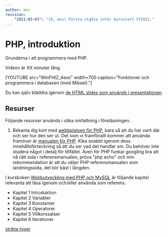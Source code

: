 ```yaml
---
author: mos
revision:
    "2021-03-03": "(A, mos) Första utgåva inför kursstart VT2021."
...
```

PHP, introduktion
====================

Grunderna i att programmera med PHP.

Videon är XX minuter lång.

[YOUTUBE src="WmFHIZ_4exo" width=700 caption="Funktioner och programmera i databasen (med Mikael)."]

Du kan själv bläddra igenom [de HTML slides som används i presentationen](kursmaterial/databas/forelasning/v1/f06-funktioner/slide.html).



Resurser
------------------------

Följande resurser används i olika omfattning i föreläsningen.

1. Bekanta dig kort med [webbplatsen för PHP](http://php.net/), bara så att du har varit där och ser hur den ser ut. Det som vi framförallt kommer att använda framöver är [manualen för PHP](http://php.net/manual/en/). Kika snabbt igenom dess innehållsförteckning så att du ser vad det handlar om. Du behöver inte studera något i detalj för tillfället. Även för PHP funkar googling bra att nå rätt sida i referensmanualen, pröva "php echo" och min rekommendation är att du väljer PHP referensmanualen som landningssida, det blir bäst i längden.

I kursboken [Webbutveckling med PHP och MySQL](kunskap/boken-webbutveckling-med-php-och-mysql) är följande kapitel relevanta att läsa igenom och/eller använda som referens.

* Kapitel 1 Introduktion
* Kapitel 2 Variabler
* Kapitel 3 Konstanter
* Kapitel 4 Operatorer
* Kapitel 5 Villkorssatser
* Kapitel 6 Iterationer

[strikta typer](https://www.php.net/manual/en/language.types.declarations.php#language.types.declarations.strict)

